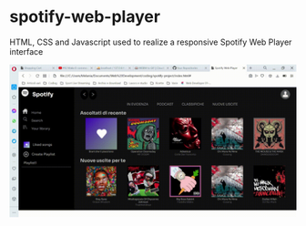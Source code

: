 # spotify-web-player
HTML, CSS and Javascript used to realize a responsive Spotify Web Player interface

![capture](https://github.com/melaniag95/spotify-web-player/blob/04ebd4cc6fa08983bf072f8889aaaee61cd7b712/capture.gif)

